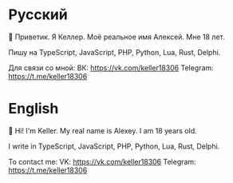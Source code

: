 # Русский
👋 Приветик. Я Келлер. Моё реальное имя Алексей. Мне 18 лет.

Пишу на TypeScript, JavaScript, PHP, Python, Lua, Rust, Delphi.

Для связи со мной:
ВК: https://vk.com/keller18306
Telegram: https://t.me/keller18306

# English
👋 Hi! I'm Keller. My real name is Alexey. I am 18 years old.

I write in TypeScript, JavaScript, PHP, Python, Lua, Rust, Delphi.

To contact me:
VK: https://vk.com/keller18306
Telegram: https://t.me/keller18306
